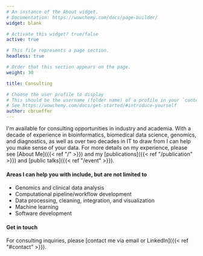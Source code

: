 ```yaml
---
# An instance of the About widget.
# Documentation: https://wowchemy.com/docs/page-builder/
widget: blank

# Activate this widget? true/false
active: true

# This file represents a page section.
headless: true

# Order that this section appears on the page.
weight: 30

title: Consulting

# Choose the user profile to display
# This should be the username (folder name) of a profile in your `content/authors/` folder.
# See https://wowchemy.com/docs/get-started/#introduce-yourself
author: cbrueffer
---
```


I'm available for consulting opportunities in industry and academia.
With a decade of experience in bioinformatics, biomedical data science, genomics, and diagnostics, as well as over two decades in IT to draw from I can help you make sense of your data.
For more details on my experience, please see [About Me]({{< ref "/" >}}) and my [publications]({{< ref "/publication" >}}) and [public talks]({{< ref "/event" >}}).

#### Areas I can help you with include, but are not limited to

- Genomics and clinical data analysis
- Computational pipeline/workflow development
- Data processing, cleaning, integration, and visualization
- Machine learning
- Software development

#### Get in touch

For consulting inquiries, please [contact me via email or LinkedIn]({{< ref "#contact" >}}).
